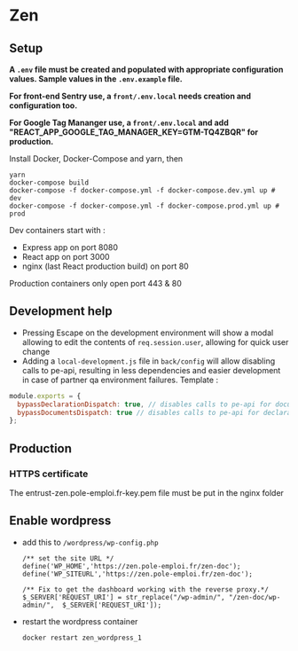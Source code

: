 # Zen

## Setup

**A `.env` file must be created and populated with appropriate configuration values. Sample values in the `.env.example` file.**

**For front-end Sentry use, a `front/.env.local` needs creation and configuration too.**

**For Google Tag Mananger use, a `front/.env.local` and add "REACT_APP_GOOGLE_TAG_MANAGER_KEY=GTM-TQ4ZBQR" for production.**

Install Docker, Docker-Compose and yarn, then

```
yarn
docker-compose build
docker-compose -f docker-compose.yml -f docker-compose.dev.yml up # dev
docker-compose -f docker-compose.yml -f docker-compose.prod.yml up # prod
```

Dev containers start with :

- Express app on port 8080
- React app on port 3000
- nginx (last React production build) on port 80

Production containers only open port 443 & 80

## Development help

- Pressing Escape on the development environment will show a modal allowing to edit the contents of `req.session.user`, allowing for quick user change
- Adding a `local-development.js` file in `back/config` will allow disabling calls to pe-api, resulting in less dependencies and easier development in case of partner qa environment failures. Template :

```js
module.exports = {
  bypassDeclarationDispatch: true, // disables calls to pe-api for documents
  bypassDocumentsDispatch: true // disables calls to pe-api for declarations
};
```

## Production

### HTTPS certificate

The entrust-zen.pole-emploi.fr-key.pem file must be put in the nginx folder


## Enable wordpress

- add this to `/wordpress/wp-config.php`

  ```
  /** set the site URL */
  define('WP_HOME','https://zen.pole-emploi.fr/zen-doc');
  define('WP_SITEURL','https://zen.pole-emploi.fr/zen-doc');

  /** Fix to get the dashboard working with the reverse proxy.*/
  $_SERVER['REQUEST_URI'] = str_replace("/wp-admin/", "/zen-doc/wp-admin/",  $_SERVER['REQUEST_URI']);
  ```

- restart the wordpress container

  `docker restart zen_wordpress_1`